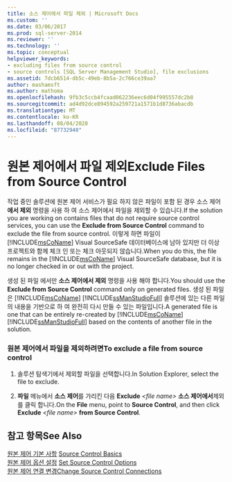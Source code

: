 ```yaml
---
title: 소스 제어에서 파일 제외 | Microsoft Docs
ms.custom: ''
ms.date: 03/06/2017
ms.prod: sql-server-2014
ms.reviewer: ''
ms.technology: ''
ms.topic: conceptual
helpviewer_keywords:
- excluding files from source control
- source controls [SQL Server Management Studio], file exclusions
ms.assetid: 7dcb6514-db5c-49eb-8b5a-2c766ce39aa7
author: mashamsft
ms.author: mathoma
ms.openlocfilehash: 9fb3c5ccb4fcaad062236eec6d04f995557dc2b8
ms.sourcegitcommit: ad4d92dce894592a259721a1571b1d8736abacdb
ms.translationtype: MT
ms.contentlocale: ko-KR
ms.lasthandoff: 08/04/2020
ms.locfileid: "87732940"
---
```

# <a name="exclude-files-from-source-control"></a><span data-ttu-id="03706-102">원본 제어에서 파일 제외</span><span class="sxs-lookup"><span data-stu-id="03706-102">Exclude Files from Source Control</span></span>
  <span data-ttu-id="03706-103">작업 중인 솔루션에 원본 제어 서비스가 필요 하지 않은 파일이 포함 된 경우 소스 제어 **에서 제외** 명령을 사용 하 여 소스 제어에서 파일을 제외할 수 있습니다.</span><span class="sxs-lookup"><span data-stu-id="03706-103">If the solution you are working on contains files that do not require source control services, you can use the **Exclude from Source Control** command to exclude the file from source control.</span></span> <span data-ttu-id="03706-104">이렇게 하면 파일이 [!INCLUDE[msCoName](../includes/msconame-md.md)] Visual SourceSafe 데이터베이스에 남아 있지만 더 이상 프로젝트와 함께 체크 인 또는 체크 아웃되지 않습니다.</span><span class="sxs-lookup"><span data-stu-id="03706-104">When you do this, the file remains in the [!INCLUDE[msCoName](../includes/msconame-md.md)] Visual SourceSafe database, but it is no longer checked in or out with the project.</span></span>  
  
 <span data-ttu-id="03706-105">생성 된 파일 에서만 **소스 제어에서 제외** 명령을 사용 해야 합니다.</span><span class="sxs-lookup"><span data-stu-id="03706-105">You should use the **Exclude from Source Control** command only on generated files.</span></span> <span data-ttu-id="03706-106">생성 된 파일은 [!INCLUDE[msCoName](../includes/msconame-md.md)] [!INCLUDE[ssManStudioFull](../includes/ssmanstudiofull-md.md)] 솔루션에 있는 다른 파일의 내용을 기반으로 하 여 완전히 다시 만들 수 있는 파일입니다.</span><span class="sxs-lookup"><span data-stu-id="03706-106">A generated file is one that can be entirely re-created by [!INCLUDE[msCoName](../includes/msconame-md.md)] [!INCLUDE[ssManStudioFull](../includes/ssmanstudiofull-md.md)] based on the contents of another file in the solution.</span></span>  
  
### <a name="to-exclude-a-file-from-source-control"></a><span data-ttu-id="03706-107">원본 제어에서 파일을 제외하려면</span><span class="sxs-lookup"><span data-stu-id="03706-107">To exclude a file from source control</span></span>  
  
1.  <span data-ttu-id="03706-108">솔루션 탐색기에서 제외할 파일을 선택합니다.</span><span class="sxs-lookup"><span data-stu-id="03706-108">In Solution Explorer, select the file to exclude.</span></span>  
  
2.  <span data-ttu-id="03706-109">**파일** 메뉴에서 **소스 제어**를 가리킨 다음 **Exclude** *\<file name>* **소스 제어에서**제외를 클릭 합니다.</span><span class="sxs-lookup"><span data-stu-id="03706-109">On the **File** menu, point to **Source Control**, and then click **Exclude** *\<file name>* **from Source Control**.</span></span>  
  
## <a name="see-also"></a><span data-ttu-id="03706-110">참고 항목</span><span class="sxs-lookup"><span data-stu-id="03706-110">See Also</span></span>  
 <span data-ttu-id="03706-111">[원본 제어 기본 사항](../../2014/database-engine/source-control-basics.md) </span><span class="sxs-lookup"><span data-stu-id="03706-111">[Source Control Basics](../../2014/database-engine/source-control-basics.md) </span></span>  
 <span data-ttu-id="03706-112">[원본 제어 옵션 설정](../../2014/database-engine/set-source-control-options.md) </span><span class="sxs-lookup"><span data-stu-id="03706-112">[Set Source Control Options](../../2014/database-engine/set-source-control-options.md) </span></span>  
 [<span data-ttu-id="03706-113">원본 제어 연결 변경</span><span class="sxs-lookup"><span data-stu-id="03706-113">Change Source Control Connections</span></span>](../../2014/database-engine/change-source-control-connections.md)  
  
  
